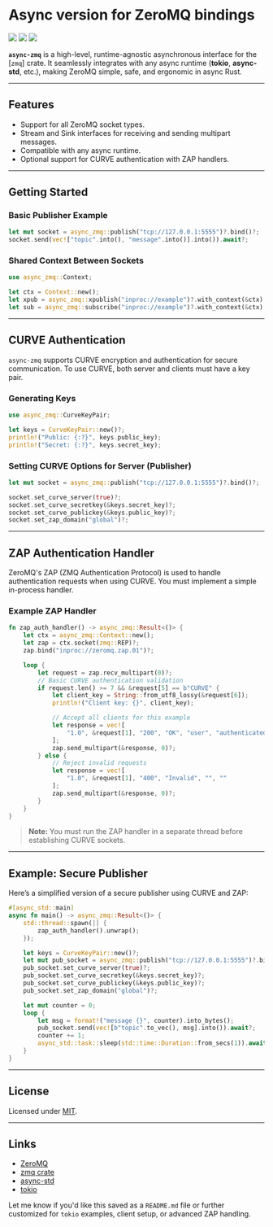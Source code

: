 # Async version for ZeroMQ bindings

[![][crates-badge]][crates-url] ![][license-badge] ![][build-badge]

[crates-badge]: https://img.shields.io/crates/v/async-zmq
[crates-url]: https://crates.io/crates/async_zmq
[license-badge]: https://img.shields.io/crates/l/async-zmq
[build-badge]: https://img.shields.io/github/actions/workflow/status/rdelfin/async-zmq/main.yml?branch=main

**`async-zmq`** is a high-level, runtime-agnostic asynchronous interface for the \[`zmq`] crate.
It seamlessly integrates with any async runtime (**tokio**, **async-std**, etc.), making ZeroMQ simple, safe, and ergonomic in async Rust.

---

## Features

* Support for all ZeroMQ socket types.
* Stream and Sink interfaces for receiving and sending multipart messages.
* Compatible with any async runtime.
* Optional support for CURVE authentication with ZAP handlers.

---

## Getting Started

### Basic Publisher Example

```rust
let mut socket = async_zmq::publish("tcp://127.0.0.1:5555")?.bind()?;
socket.send(vec!["topic".into(), "message".into()].into()).await?;
```

### Shared Context Between Sockets

```rust
use async_zmq::Context;

let ctx = Context::new();
let xpub = async_zmq::xpublish("inproc://example")?.with_context(&ctx).bind()?;
let sub = async_zmq::subscribe("inproc://example")?.with_context(&ctx).connect()?;
```

---

## CURVE Authentication

`async-zmq` supports CURVE encryption and authentication for secure communication. To use CURVE, both server and clients must have a key pair.

### Generating Keys

```rust
use async_zmq::CurveKeyPair;

let keys = CurveKeyPair::new()?;
println!("Public: {:?}", keys.public_key);
println!("Secret: {:?}", keys.secret_key);
```

### Setting CURVE Options for Server (Publisher)

```rust
let mut socket = async_zmq::publish("tcp://127.0.0.1:5555")?.bind()?;

socket.set_curve_server(true)?;
socket.set_curve_secretkey(&keys.secret_key)?;
socket.set_curve_publickey(&keys.public_key)?;
socket.set_zap_domain("global")?;
```

---

## ZAP Authentication Handler

ZeroMQ's ZAP (ZMQ Authentication Protocol) is used to handle authentication requests when using CURVE. You must implement a simple in-process handler.

### Example ZAP Handler

```rust
fn zap_auth_handler() -> async_zmq::Result<()> {
    let ctx = async_zmq::Context::new();
    let zap = ctx.socket(zmq::REP)?;
    zap.bind("inproc://zeromq.zap.01")?;

    loop {
        let request = zap.recv_multipart(0)?;
        // Basic CURVE authentication validation
        if request.len() >= 7 && &request[5] == b"CURVE" {
            let client_key = String::from_utf8_lossy(&request[6]);
            println!("Client key: {}", client_key);

            // Accept all clients for this example
            let response = vec![
                "1.0", &request[1], "200", "OK", "user", "authenticated"
            ];
            zap.send_multipart(&response, 0)?;
        } else {
            // Reject invalid requests
            let response = vec![
                "1.0", &request[1], "400", "Invalid", "", ""
            ];
            zap.send_multipart(&response, 0)?;
        }
    }
}
```

> **Note:** You must run the ZAP handler in a separate thread before establishing CURVE sockets.

---

## Example: Secure Publisher

Here’s a simplified version of a secure publisher using CURVE and ZAP:

```rust
#[async_std::main]
async fn main() -> async_zmq::Result<()> {
    std::thread::spawn(|| {
        zap_auth_handler().unwrap();
    });

    let keys = CurveKeyPair::new()?;
    let mut pub_socket = async_zmq::publish("tcp://127.0.0.1:5555")?.bind()?;
    pub_socket.set_curve_server(true)?;
    pub_socket.set_curve_secretkey(&keys.secret_key)?;
    pub_socket.set_curve_publickey(&keys.public_key)?;
    pub_socket.set_zap_domain("global")?;

    let mut counter = 0;
    loop {
        let msg = format!("message {}", counter).into_bytes();
        pub_socket.send(vec![b"topic".to_vec(), msg].into()).await?;
        counter += 1;
        async_std::task::sleep(std::time::Duration::from_secs(1)).await;
    }
}
```

---

## License

Licensed under [MIT](LICENSE).

---

## Links

* [ZeroMQ](https://zeromq.org)
* [zmq crate](https://crates.io/crates/zmq)
* [async-std](https://crates.io/crates/async-std)
* [tokio](https://crates.io/crates/tokio)

Let me know if you'd like this saved as a `README.md` file or further customized for `tokio` examples, client setup, or advanced ZAP handling.
